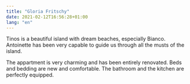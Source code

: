 ```yaml
---
title: "Gloria Fritschy"
date: 2021-02-12T16:56:28+01:00
lang: "en"
---
```


Tinos is a beautiful island with dream beaches, especially Bianco. Antoinette has been very capable to guide us through all the musts of the island.

The appartment is very charming and has been entirely renovated. Beds and bedding are new and comfortable. The bathroom and the kitchen are perfectly equipped.
